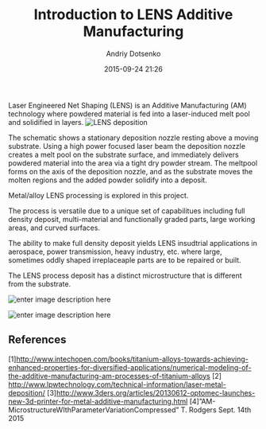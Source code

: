 ﻿---
layout:     	post
title:      	Introduction to LENS Additive Manufacturing
date:       	2015-09-24 21:26
author:     	Andriy Dotsenko
tags:         introduction
---
Laser Engineered Net Shaping (LENS) is an Additive Manufacturing (AM) technology where powdered material is fed into a laser-induced melt pool and solidified in layers.
![LENS deposition](img%5CLENS_intro_post.jpeg "LENS deposition schematic")

The schematic shows a stationary deposition nozzle resting above a moving substrate. Using a high power focused laser beam the deposition nozzle creates a melt pool on the substrate surface, and immediately delivers powdered material into the area via a tight dry powder stream. The meltpool forms on the axis of the deposition nozzle, and as the substrate moves the molten regions and the added powder solidify into a deposit.

Metal/alloy LENS processing is explored in this project.

The process is versatile due to a unique set of capabilitues including 
full density deposit, multi-material and functionally graded parts, large working areas, and curved surfaces.

The ability to make full density deposit yields LENS insudtrial applications in aerospace, power transmission, heavy industry, etc. where large, sometimes oddly shaped irreplaceaple parts are to be repaired or built. 

The LENS process deposit has a distinct microstructure that is different from the substrate.

![enter image description here](img%5CLENS_intro_post%5CEBSD_1.png)

![enter image description here](img%5CLENS_intro_post%5CEBSD_2.png)


## References ##
[1]http://www.intechopen.com/books/titanium-alloys-towards-achieving-enhanced-properties-for-diversified-applications/numerical-modeling-of-the-additive-manufacturing-am-processes-of-titanium-alloys
[2] http://www.lpwtechnology.com/technical-information/laser-metal-deposition/
[3]http://www.3ders.org/articles/20130612-optomec-launches-new-3d-printer-for-metal-additive-manufacturing.html
[4]”AM-MicrostructureWIthParameterVariationCompressed” T. Rodgers Sept. 14th 2015

